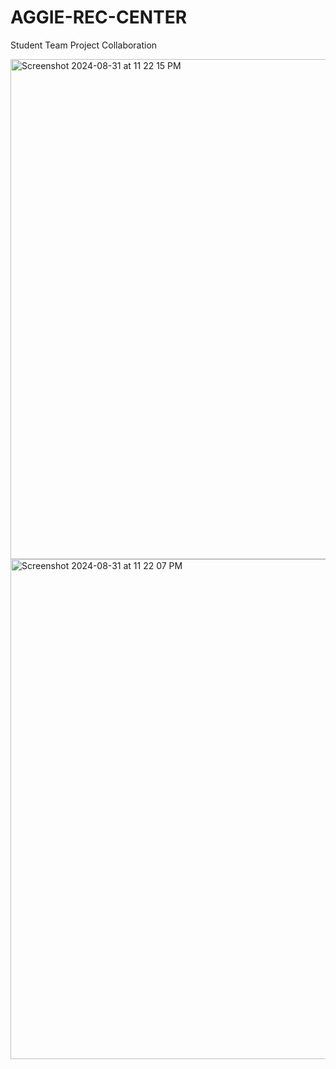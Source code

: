 # AGGIE-REC-CENTER
Student Team Project Collaboration

<img width="800" alt="Screenshot 2024-08-31 at 11 22 15 PM" src="https://github.com/user-attachments/assets/51a69258-6daf-4c94-b68d-bad1025d3dc4">
<img width="800" alt="Screenshot 2024-08-31 at 11 22 07 PM" src="https://github.com/user-attachments/assets/3a1918cf-ed88-4fe1-963e-772618664378">
